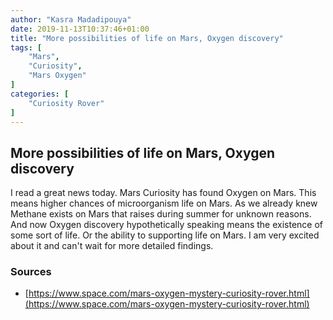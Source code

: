 ```yaml
---
author: "Kasra Madadipouya"
date: 2019-11-13T10:37:46+01:00
title: "More possibilities of life on Mars, Oxygen discovery"
tags: [
    "Mars",
    "Curiosity",
    "Mars Oxygen"
]
categories: [
    "Curiosity Rover"
]
---
```


## More possibilities of life on Mars, Oxygen discovery

I read a great news today. Mars Curiosity has found Oxygen on Mars. This means higher chances of microorganism life on Mars. 
As we already knew Methane exists on Mars that raises during summer for unknown reasons. And now Oxygen discovery hypothetically speaking means the existence of some sort of life. Or the ability to supporting life on Mars.
I am very excited about it and can't wait for more detailed findings.

### Sources

- [https://www.space.com/mars-oxygen-mystery-curiosity-rover.html](https://www.space.com/mars-oxygen-mystery-curiosity-rover.html)

